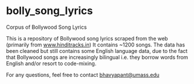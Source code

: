 # bolly_song_lyrics
Corpus of Bollywood Song Lyrics 

This is a repository of Bollywood song lyrics scraped from the web (primarily from www.hinditracks.in)
It contains ~1200 songs. The data has been cleaned but still contains some English language data, due to the fact that Bollywood songs are increasingly bilingual i.e. they borrow words from English and/or resort to code-mixing. 

For any questions, feel free to contact bhavyapant@umass.edu
